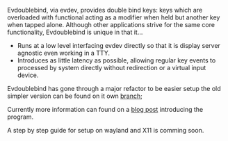 Evdoublebind, via evdev, provides double bind keys: keys which are overloaded with functional acting as a modifier when held but another key when tapped alone. Although other applications strive for the same core functionality, Evdoublebind is unique in that it...
* Runs at a low level interfacing evdev directly so that it is display server
agnostic even working in a TTY.
* Introduces as little latency as possible, allowing regular key events to
  processed by system directly without redirection or a virtual input device.

Evdoublebind has gone through a major refactor to be easier setup the old simpler version can be found on it own [branch](https://github.com/exrok/evdoublebind/tree/tiny-over-optimized-version); 

Currently more information can found on a [blog post](https://i64.dev/evdoublebind-introduction/) introducing the program.

A step by step guide for setup on wayland and X11 is comming soon. 
